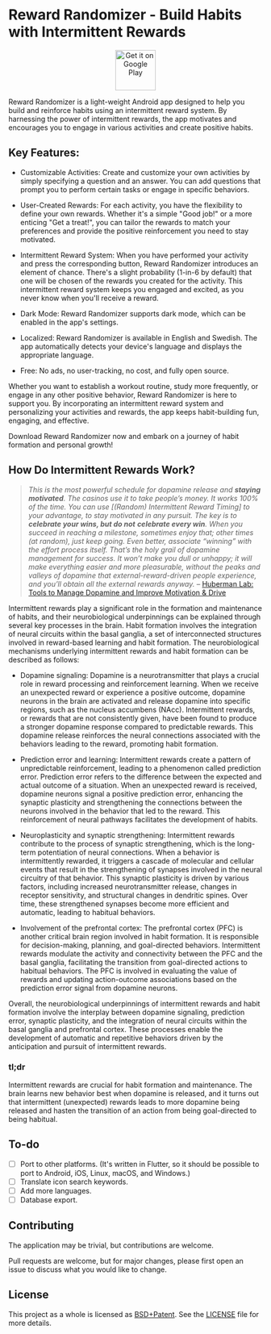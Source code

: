 # Reward Randomizer - Build Habits with Intermittent Rewards

<p align="center">
  <a href="https://play.google.com/store/apps/details?id=com.chiralsymmetry.reward_randomizer"><img alt="Get it on Google Play" src="https://play.google.com/intl/en_us/badges/images/generic/en_badge_web_generic.png" height="80px"/></a>
</p>

Reward Randomizer is a light-weight Android app designed to help you build and
reinforce habits using an intermittent reward system. By harnessing the power
of intermittent rewards, the app motivates and encourages you to engage in
various activities and create positive habits.

## Key Features:

- Customizable Activities: Create and customize your own activities by simply
  specifying a question and an answer. You can add questions that prompt you to
  perform certain tasks or engage in specific behaviors.

- User-Created Rewards: For each activity, you have the flexibility to define
  your own rewards. Whether it's a simple "Good job!" or a more enticing "Get
  a treat!", you can tailor the rewards to match your preferences and provide
  the positive reinforcement you need to stay motivated.

- Intermittent Reward System: When you have performed your activity and press
  the corresponding button, Reward Randomizer introduces an element of chance.
  There's a slight probability (1-in-6 by default) that one will be chosen of
  the rewards you created for the activity. This intermittent reward system
  keeps you engaged and excited, as you never know when you'll receive a
  reward.

- Dark Mode: Reward Randomizer supports dark mode, which can be enabled in the
  app's settings.

- Localized: Reward Randomizer is available in English and Swedish. The app
  automatically detects your device's language and displays the appropriate
  language.

- Free: No ads, no user-tracking, no cost, and fully open source.

Whether you want to establish a workout routine, study more frequently, or
engage in any other positive behavior, Reward Randomizer is here to support
you. By incorporating an intermittent reward system and personalizing your
activities and rewards, the app keeps habit-building fun, engaging, and
effective.

Download Reward Randomizer now and embark on a journey of habit formation and
personal growth!

## How Do Intermittent Rewards Work?

> *This is the most powerful schedule for dopamine release and **staying**
> **motivated**. The casinos use it to take people’s money. It works 100% of the
> time. You can use [(Random) Intermittent Reward Timing] to your advantage, to
> stay motivated in any pursuit. The key is to **celebrate your wins, but do not**
> **celebrate every win**. When you succeed in reaching a milestone, sometimes
> enjoy that; other times (at random), just keep going. Even better, associate
> “winning” with the effort process itself. That’s the holy grail of dopamine
> management for success. It won’t make you dull or unhappy; it will make
> everything easier and more pleasurable, without the peaks and valleys of
> dopamine that external-reward-driven people experience, and you’ll obtain all
> the external rewards anyway.* – [Huberman Lab: Tools to Manage Dopamine and Improve Motivation & Drive](https://hubermanlab.com/tools-to-manage-dopamine-and-improve-motivation-and-drive/)

Intermittent rewards play a significant role in the formation and maintenance
of habits, and their neurobiological underpinnings can be explained through
several key processes in the brain. Habit formation involves the integration
of neural circuits within the basal ganglia, a set of interconnected
structures involved in reward-based learning and habit formation. The
neurobiological mechanisms underlying intermittent rewards and habit formation
can be described as follows:

- Dopamine signaling: Dopamine is a neurotransmitter that plays a crucial role
  in reward processing and reinforcement learning. When we receive an
  unexpected reward or experience a positive outcome, dopamine neurons in the
  brain are activated and release dopamine into specific regions, such as the
  nucleus accumbens (NAcc). Intermittent rewards, or rewards that are not
  consistently given, have been found to produce a stronger dopamine response
  compared to predictable rewards. This dopamine release reinforces the neural
  connections associated with the behaviors leading to the reward, promoting
  habit formation.

- Prediction error and learning: Intermittent rewards create a pattern of
  unpredictable reinforcement, leading to a phenomenon called prediction error.
  Prediction error refers to the difference between the expected and actual
  outcome of a situation. When an unexpected reward is received, dopamine
  neurons signal a positive prediction error, enhancing the synaptic
  plasticity and strengthening the connections between the neurons involved in
  the behavior that led to the reward. This reinforcement of neural pathways
  facilitates the development of habits.

- Neuroplasticity and synaptic strengthening: Intermittent rewards contribute
  to the process of synaptic strengthening, which is the long-term potentiation
  of neural connections. When a behavior is intermittently rewarded, it
  triggers a cascade of molecular and cellular events that result in the
  strengthening of synapses involved in the neural circuitry of that behavior.
  This synaptic plasticity is driven by various factors, including increased
  neurotransmitter release, changes in receptor sensitivity, and structural
  changes in dendritic spines. Over time, these strengthened synapses become
  more efficient and automatic, leading to habitual behaviors.

- Involvement of the prefrontal cortex: The prefrontal cortex (PFC) is another
  critical brain region involved in habit formation. It is responsible for
  decision-making, planning, and goal-directed behaviors. Intermittent rewards
  modulate the activity and connectivity between the PFC and the basal ganglia,
  facilitating the transition from goal-directed actions to habitual behaviors.
  The PFC is involved in evaluating the value of rewards and updating
  action-outcome associations based on the prediction error signal from
  dopamine neurons.

Overall, the neurobiological underpinnings of intermittent rewards and habit
formation involve the interplay between dopamine signaling, prediction error,
synaptic plasticity, and the integration of neural circuits within the basal
ganglia and prefrontal cortex. These processes enable the development of
automatic and repetitive behaviors driven by the anticipation and pursuit of
intermittent rewards.

### tl;dr

Intermittent rewards are crucial for habit formation and maintenance. The brain
learns new behavior best when dopamine is released, and it turns out that
intermittent (unexpected) rewards leads to more dopamine being released and
hasten the transition of an action from being goal-directed to being habitual.

## To-do

- [ ] Port to other platforms. (It's written in Flutter, so it should be
  possible to port to Android, iOS, Linux, macOS, and Windows.)
- [ ] Translate icon search keywords.
- [ ] Add more languages.
- [ ] Database export.

## Contributing

The application may be trivial, but contributions are welcome.

Pull requests are welcome, but for major changes, please first open an issue to
discuss what you would like to change.

## License

This project as a whole is licensed as [BSD+Patent](https://opensource.org/licenses/BSDplusPatent).
See the [LICENSE](LICENSE.md) file for more details.
